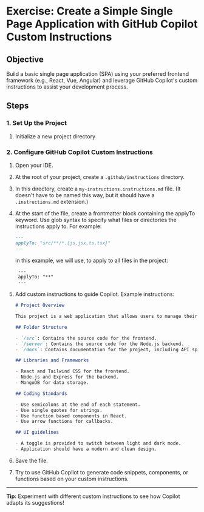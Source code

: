 # Exercise: Create a Simple Single Page Application with GitHub Copilot Custom Instructions

## Objective

Build a basic single page application (SPA) using your preferred frontend framework (e.g., React, Vue, Angular) and leverage GitHub Copilot's custom instructions to assist your development process.

## Steps

### 1. Set Up the Project
1. Initialize a new project directory

### 2. Configure GitHub Copilot Custom Instructions
1. Open your IDE.
2. At the root of your project, create a `.github/instructions` directory.
3. In this directory, create a `my-instructions.instructions.md` file. (It doesn't have to be named this way, but it should have a `.instructions.md` extension.)
4. At the start of the file, create a frontmatter block containing the applyTo keyword. Use glob syntax to specify what files or directories the instructions apply to. For example:
   ```markdown
   ---
   applyTo: "src/**/*.{js,jsx,ts,tsx}"
   ---
   ```
   in this example, we will use, to apply to all files in the project:
   ```markdown
    ---
    applyTo: "**"
    ---
   ```  
5. Add custom instructions to guide Copilot.
    Example instructions:
    ```markdown
    # Project Overview

    This project is a web application that allows users to manage their tasks and to-do lists. It is built using React and Node.js, and uses MongoDB for data storage.

    ## Folder Structure

    - `/src`: Contains the source code for the frontend.
    - `/server`: Contains the source code for the Node.js backend.
    - `/docs`: Contains documentation for the project, including API specifications and user guides.

    ## Libraries and Frameworks

    - React and Tailwind CSS for the frontend.
    - Node.js and Express for the backend.
    - MongoDB for data storage.

    ## Coding Standards

    - Use semicolons at the end of each statement.
    - Use single quotes for strings.
    - Use function based components in React.
    - Use arrow functions for callbacks.

    ## UI guidelines

    - A toggle is provided to switch between light and dark mode.
    - Application should have a modern and clean design.
    ```

6. Save the file.
7. Try to use GitHub Copilot to generate code snippets, components, or functions based on your custom instructions.

---  
**Tip:** Experiment with different custom instructions to see how Copilot adapts its suggestions!  